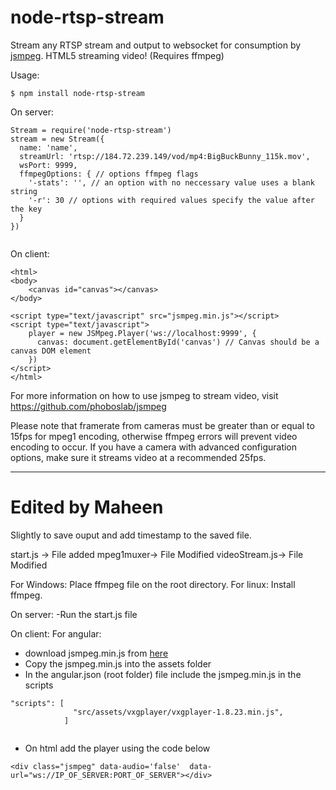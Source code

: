 node-rtsp-stream
================

Stream any RTSP stream and output to websocket for consumption by [jsmpeg](https://github.com/phoboslab/jsmpeg). HTML5 streaming video! (Requires ffmpeg)

Usage:

```
$ npm install node-rtsp-stream
```

On server:
```
Stream = require('node-rtsp-stream')
stream = new Stream({
  name: 'name',
  streamUrl: 'rtsp://184.72.239.149/vod/mp4:BigBuckBunny_115k.mov',
  wsPort: 9999,
  ffmpegOptions: { // options ffmpeg flags
    '-stats': '', // an option with no neccessary value uses a blank string
    '-r': 30 // options with required values specify the value after the key
  }
})
    
```

On client:
```
<html>
<body>
	<canvas id="canvas"></canvas>
</body>

<script type="text/javascript" src="jsmpeg.min.js"></script>
<script type="text/javascript">
	player = new JSMpeg.Player('ws://localhost:9999', {
	  canvas: document.getElementById('canvas') // Canvas should be a canvas DOM element
	})	
</script>
</html>
```

For more information on how to use jsmpeg to stream video, visit https://github.com/phoboslab/jsmpeg

Please note that framerate from cameras must be greater than or equal to 15fps for mpeg1 encoding, otherwise ffmpeg errors will prevent video encoding to occur. If you have a camera with advanced configuration options, make sure it streams video at a recommended 25fps.

-------------------------------------------------------------------
Edited by Maheen
================


Slightly to save ouput and add timestamp to the saved file.

start.js -> File added
mpeg1muxer-> File Modified
videoStream.js-> File Modified

For Windows: Place ffmpeg file on the root directory.
For linux: Install ffmpeg.

On server:
-Run the start.js file

On client:
For angular:
- download jsmpeg.min.js from [here](https://jsmpeg.com)
- Copy the jsmpeg.min.js into the assets folder
- In the angular.json (root folder) file include the jsmpeg.min.js in the scripts
```
"scripts": [
              "src/assets/vxgplayer/vxgplayer-1.8.23.min.js",
            ]


```
- On html add the player using the code below
```
<div class="jsmpeg" data-audio='false'  data-url="ws://IP_OF_SERVER:PORT_OF_SERVER"></div>
```